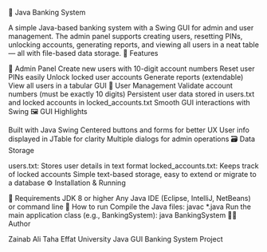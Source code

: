 🏦 Java Banking System

A simple Java-based banking system with a Swing GUI for admin and user management. The admin panel supports creating users, resetting PINs, unlocking accounts, generating reports, and viewing all users in a neat table — all with file-based data storage.
📌 Features

🔹 Admin Panel
Create new users with 10-digit account numbers
Reset user PINs easily
Unlock locked user accounts
Generate reports (extendable)
View all users in a tabular GUI
🔹 User Management
Validate account numbers (must be exactly 10 digits)
Persistent user data stored in users.txt and locked accounts in locked_accounts.txt
Smooth GUI interactions with Swing
🖼️ GUI Highlights

Built with Java Swing
Centered buttons and forms for better UX
User info displayed in JTable for clarity
Multiple dialogs for admin operations
🗃️ Data Storage

users.txt: Stores user details in text format
locked_accounts.txt: Keeps track of locked accounts
Simple text-based storage, easy to extend or migrate to a database
⚙️ Installation & Running

🔧 Requirements
JDK 8 or higher
Any Java IDE (Eclipse, IntelliJ, NetBeans) or command line
🏃 How to run
Compile the Java files:
javac *.java
Run the main application class (e.g., BankingSystem):
java BankingSystem
🧑‍💻 Author

Zainab Ali Taha
Effat University
Java GUI Banking System Project

